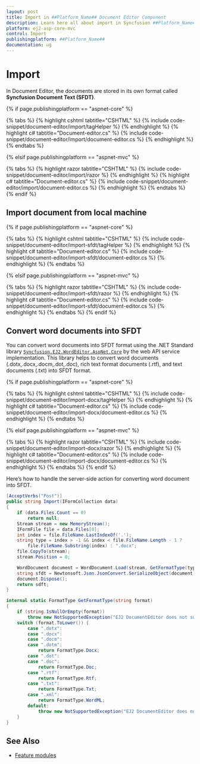 ```yaml
---
layout: post
title: Import in ##Platform_Name## Document Editor Component
description: Learn here all about import in Syncfusion ##Platform_Name## Document Editor component of Syncfusion Essential JS 2 and more.
platform: ej2-asp-core-mvc
control: Import
publishingplatform: ##Platform_Name##
documentation: ug
---
```



# Import

In Document Editor, the documents are stored in its own format called **Syncfusion Document Text (SFDT)**.

{% if page.publishingplatform == "aspnet-core" %}

{% tabs %}
{% highlight cshtml tabtitle="CSHTML" %}
{% include code-snippet/document-editor/import/tagHelper %}
{% endhighlight %}
{% highlight c# tabtitle="Document-editor.cs" %}
{% include code-snippet/document-editor/import/document-editor.cs %}
{% endhighlight %}
{% endtabs %}

{% elsif page.publishingplatform == "aspnet-mvc" %}

{% tabs %}
{% highlight razor tabtitle="CSHTML" %}
{% include code-snippet/document-editor/import/razor %}
{% endhighlight %}
{% highlight c# tabtitle="Document-editor.cs" %}
{% include code-snippet/document-editor/import/document-editor.cs %}
{% endhighlight %}
{% endtabs %}
{% endif %}



## Import document from local machine

{% if page.publishingplatform == "aspnet-core" %}

{% tabs %}
{% highlight cshtml tabtitle="CSHTML" %}
{% include code-snippet/document-editor/import-sfdt/tagHelper %}
{% endhighlight %}
{% highlight c# tabtitle="Document-editor.cs" %}
{% include code-snippet/document-editor/import-sfdt/document-editor.cs %}
{% endhighlight %}
{% endtabs %}

{% elsif page.publishingplatform == "aspnet-mvc" %}

{% tabs %}
{% highlight razor tabtitle="CSHTML" %}
{% include code-snippet/document-editor/import-sfdt/razor %}
{% endhighlight %}
{% highlight c# tabtitle="Document-editor.cs" %}
{% include code-snippet/document-editor/import-sfdt/document-editor.cs %}
{% endhighlight %}
{% endtabs %}
{% endif %}



## Convert word documents into SFDT

You can convert word documents into SFDT format using the .NET Standard library [`Syncfusion.EJ2.WordEditor.AspNet.Core`](<https://www.nuget.org/packages/Syncfusion.EJ2.WordEditor.AspNet.Core/>) by the web API service implementation. This library helps to convert word documents (.dotx,.docx,.docm,.dot,.doc), rich text format documents (.rtf), and text documents (.txt) into SFDT format.

{% if page.publishingplatform == "aspnet-core" %}

{% tabs %}
{% highlight cshtml tabtitle="CSHTML" %}
{% include code-snippet/document-editor/import-docx/tagHelper %}
{% endhighlight %}
{% highlight c# tabtitle="Document-editor.cs" %}
{% include code-snippet/document-editor/import-docx/document-editor.cs %}
{% endhighlight %}
{% endtabs %}

{% elsif page.publishingplatform == "aspnet-mvc" %}

{% tabs %}
{% highlight razor tabtitle="CSHTML" %}
{% include code-snippet/document-editor/import-docx/razor %}
{% endhighlight %}
{% highlight c# tabtitle="Document-editor.cs" %}
{% include code-snippet/document-editor/import-docx/document-editor.cs %}
{% endhighlight %}
{% endtabs %}
{% endif %}



Here’s how to handle the server-side action for converting word document into SFDT.

```csharp
[AcceptVerbs("Post")]
public string Import(IFormCollection data)
{
    if (data.Files.Count == 0)
        return null;
    Stream stream = new MemoryStream();
    IFormFile file = data.Files[0];
    int index = file.FileName.LastIndexOf('.');
    string type = index > -1 && index < file.FileName.Length - 1 ?
        file.FileName.Substring(index) : ".docx";
    file.CopyTo(stream);
    stream.Position = 0;

    WordDocument document = WordDocument.Load(stream, GetFormatType(type.ToLower()));
    string sfdt = Newtonsoft.Json.JsonConvert.SerializeObject(document);
    document.Dispose();
    return sdft;
}

internal static FormatType GetFormatType(string format)
{
    if (string.IsNullOrEmpty(format))
        throw new NotSupportedException("EJ2 DocumentEditor does not support this file format.");
    switch (format.ToLower()) {
        case ".dotx":
        case ".docx":
        case ".docm":
        case ".dotm":
            return FormatType.Docx;
        case ".dot":
        case ".doc":
            return FormatType.Doc;
        case ".rtf":
            return FormatType.Rtf;
        case ".txt":
            return FormatType.Txt;
        case ".xml":
            return FormatType.WordML;
        default:
            throw new NotSupportedException("EJ2 DocumentEditor does not support this file format.");
    }
}

```

## See Also

* [Feature modules](../document-editor/feature-module/)
